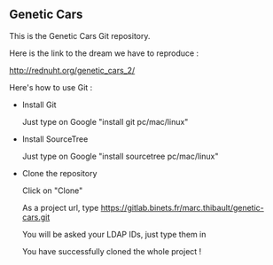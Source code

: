 ## Genetic Cars

This is the Genetic Cars Git repository.

Here is the link to the dream we have to reproduce : 

http://rednuht.org/genetic_cars_2/

Here's how to use Git : 

- Install Git

    Just type on Google "install git pc/mac/linux"

- Install SourceTree

    Just type on Google "install sourcetree pc/mac/linux"
    
- Clone the repository

    Click on "Clone"
    
    As a project url, type https://gitlab.binets.fr/marc.thibault/genetic-cars.git
    
    You will be asked your LDAP IDs, just type them in
    
    You have successfully cloned the whole project !